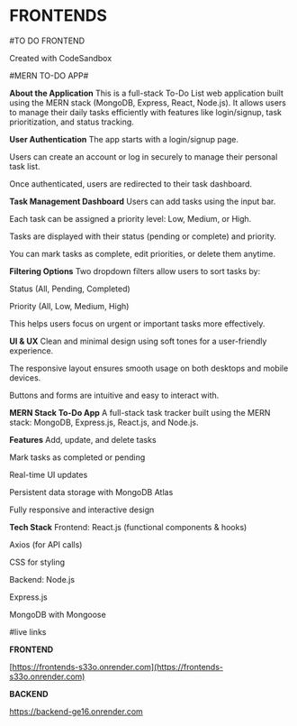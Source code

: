# FRONTENDS

#TO DO FRONTEND

Created with CodeSandbox

#MERN TO-DO APP#

**About the Application**
This is a full-stack To-Do List web application built using the MERN stack (MongoDB, Express, React, Node.js). It allows users to manage their daily tasks efficiently with features like login/signup, task prioritization, and status tracking.

**User Authentication**
The app starts with a login/signup page.

Users can create an account or log in securely to manage their personal task list.

Once authenticated, users are redirected to their task dashboard.

**Task Management Dashboard**
Users can add tasks using the input bar.

Each task can be assigned a priority level: Low, Medium, or High.

Tasks are displayed with their status (pending or complete) and priority.

You can mark tasks as complete, edit priorities, or delete them anytime.

 **Filtering Options**
Two dropdown filters allow users to sort tasks by:

Status (All, Pending, Completed)

Priority (All, Low, Medium, High)

This helps users focus on urgent or important tasks more effectively.

**UI & UX**
Clean and minimal design using soft tones for a user-friendly experience.

The responsive layout ensures smooth usage on both desktops and mobile devices.

Buttons and forms are intuitive and easy to interact with.

**MERN Stack To-Do App**
A full-stack task tracker built using the MERN stack: MongoDB, Express.js, React.js, and Node.js.

**Features**
Add, update, and delete tasks

Mark tasks as completed or pending

Real-time UI updates

Persistent data storage with MongoDB Atlas

Fully responsive and interactive design

**Tech Stack**
Frontend:
React.js (functional components & hooks)

Axios (for API calls)

CSS for styling

Backend:
Node.js

Express.js

MongoDB with Mongoose

#live links

**FRONTEND**

[https://frontends-s33o.onrender.com](https://frontends-s33o.onrender.com)

**BACKEND**

https://backend-ge16.onrender.com

